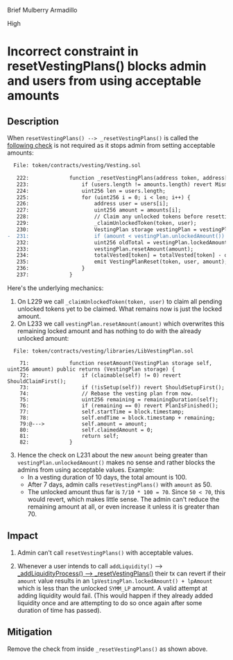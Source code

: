 Brief Mulberry Armadillo

High

# Incorrect constraint in resetVestingPlans() blocks admin and users from using acceptable amounts

## Description
When `resetVestingPlans() --> _resetVestingPlans()` is called the [following check](https://github.com/sherlock-audit/2025-03-symm-io-stacking/blob/main/token/contracts/vesting/Vesting.sol#L231) is not required as it stops admin from setting acceptable amounts:
```diff
  File: token/contracts/vesting/Vesting.sol

   222:          	function _resetVestingPlans(address token, address[] memory users, uint256[] memory amounts) internal {
   223:          		if (users.length != amounts.length) revert MismatchArrays();
   224:          		uint256 len = users.length;
   225:          		for (uint256 i = 0; i < len; i++) {
   226:          			address user = users[i];
   227:          			uint256 amount = amounts[i];
   228:          			// Claim any unlocked tokens before resetting.
   229:          			_claimUnlockedToken(token, user);
   230:          			VestingPlan storage vestingPlan = vestingPlans[token][user];
-  231:          			if (amount < vestingPlan.unlockedAmount()) revert AlreadyClaimedMoreThanThis();
   232:          			uint256 oldTotal = vestingPlan.lockedAmount();
   233:          			vestingPlan.resetAmount(amount);
   234:          			totalVested[token] = totalVested[token] - oldTotal + amount;
   235:          			emit VestingPlanReset(token, user, amount);
   236:          		}
   237:          	}
```

Here's the underlying mechanics:
1. On L229 we call `_claimUnlockedToken(token, user)` to claim all pending unlocked tokens yet to be claimed. What remains now is just the locked amount.
2. On L233 we call  `vestingPlan.resetAmount(amount)` which overwrites this remaining locked amount and has nothing to do with the already unlocked amount:
```solidity
  File: token/contracts/vesting/libraries/LibVestingPlan.sol

    71:          	function resetAmount(VestingPlan storage self, uint256 amount) public returns (VestingPlan storage) {
    72:          		if (claimable(self) != 0) revert ShouldClaimFirst();
    73:          		if (!isSetup(self)) revert ShouldSetupFirst();
    74:          		// Rebase the vesting plan from now.
    75:          		uint256 remaining = remainingDuration(self);
    76:          		if (remaining == 0) revert PlanIsFinished();
    77:          		self.startTime = block.timestamp;
    78:          		self.endTime = block.timestamp + remaining;
    79:@--->     		self.amount = amount;
    80:          		self.claimedAmount = 0;
    81:          		return self;
    82:          	}
```
3. Hence the check on L231 about the new `amount` being greater than `vestingPlan.unlockedAmount()` makes no sense and rather blocks the admins from using acceptable values. Example:
    - In a vesting duration of 10 days, the total amount is 100.
    - After 7 days, admin calls `resetVestingPlans()` with `amount` as 50.
    - The unlocked amount thus far is `7/10 * 100 = 70`. Since `50 < 70`, this would revert, which makes little sense. The admin can't reduce the remaining amount at all, or even increase it unless it is greater than 70.

## Impact
1. Admin can't call `resetVestingPlans()` with acceptable values.

2. Whenever a user intends to call `addLiquidity()` --> [_addLiquidityProcess() --> _resetVestingPlans()](https://github.com/sherlock-audit/2025-03-symm-io-stacking/blob/main/token/contracts/vesting/SymmVesting.sol#L156) their tx can revert if their `amount` value results in an `lpVestingPlan.lockedAmount() + lpAmount` which is less than the unlocked `SYMM_LP` amount. A valid attempt at adding liquidity would fail. (This would happen if they already added liquidity once and are attempting to do so once again after some duration of time has passed).


## Mitigation
Remove the check from inside `_resetVestingPlans()` as shown above.
